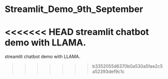 # Streamlit_Demo_9th_September

<<<<<<< HEAD
streamlit chatbot demo with LLAMA.
=======
streamlit chatbot demo with LLAMA.
>>>>>>> b3352055d6370b0a530a5fae2c5a52393def9c1c
